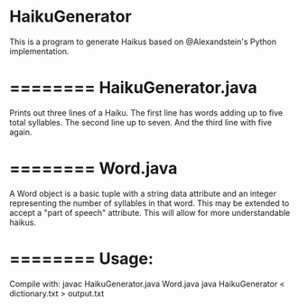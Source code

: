 # HaikuGenerator
This is a program to generate Haikus based on @Alexandstein's Python implementation.

========
HaikuGenerator.java
========
Prints out three lines of a Haiku.
The first line has words adding up to five total syllables. 
The second line up to seven.
And the third line with five again.

========
Word.java
========
A Word object is a basic tuple with a string data attribute and an integer representing the number of syllables in that word. 
This may be extended to accept a "part of speech" attribute. This will allow for more understandable haikus.

========
Usage:
========
Compile with:
javac HaikuGenerator.java Word.java
java HaikuGenerator < dictionary.txt > output.txt
